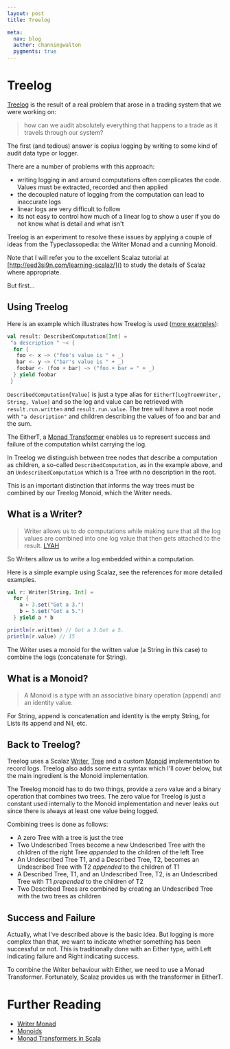 ```yaml
---
layout: post
title: Treelog

meta:
  nav: blog
  author: channingwalton
  pygments: true
---
```


Treelog
=======

[Treelog](https://github.com/lancewalton/treelog) is the result of a real problem that arose in a trading system that we were working on: 
> how can we audit absolutely everything that happens to a trade as it travels through our system?

The first (and tedious) answer is copius logging by writing to some kind of audit data type or logger.

There are a number of problems with this approach:

- writing logging in and around computations often complicates the code. Values must be extracted, recorded and then applied
- the decoupled nature of logging from the computation can lead to inaccurate logs
- linear logs are very difficult to follow
- its not easy to control how much of a linear log to show a user if you do not know what is detail and what isn't

Treelog is an experiment to resolve these issues by applying a couple of ideas from the Typeclassopedia: the Writer Monad and a cunning Monoid.

Note that I will refer you to the excellent Scalaz tutorial at [http://eed3si9n.com/learning-scalaz/]() to study the details of Scalaz where appropriate.

But first…

Using Treelog
-------------
Here is an example which illustrates how Treelog is used ([more examples](https://github.com/lancewalton/treelog#treelog-examples)):

```scala
val result: DescribedComputation[Int] = 
 "a description " ~< { 
  for {
   foo <- x ~> ("foo's value is " + _)
   bar <- y ~> ("bar's value is " + _)
   foobar <- (foo + bar) ~> ("foo + bar = " + _)
  } yield foobar 
 }
```

`DescribedComputation[Value]` is just a type alias for `EitherT[LogTreeWriter, String, Value]` and so the log and value can be retrieved with `result.run.written` and `result.run.value`. The tree will have a root node with `"a description"` and children describing the values of foo and bar and the sum.

The EitherT, a [Monad Transformer](http://eed3si9n.com/learning-scalaz/Monad+transformers.html) enables us to represent success and failure of the computation whilst carrying the log.

In Treelog we distinguish between tree nodes that describe a computation as children, a so-called `DescribedComputation`, as in the example above, and an `UndescribedComputation` which is a Tree with no description in the root.

This is an important distinction that informs the way trees must be combined by our Treelog Monoid, which the Writer needs.

What is a Writer?
----------------

> Writer allows us to do computations while making sure that all the log values are combined into one log value that then gets attached to the result. [LYAH](http://learnyouahaskell.com/for-a-few-monads-more)

So Writers allow us to write a log embedded within a computation.

Here is a simple example using Scalaz, see the references for more detailed examples.

```scala
val r: Writer[String, Int] = 
  for {
    a ← 3.set("Got a 3.")
    b ← 5.set("Got a 5.")
  } yield a * b

println(r.written) // Got a 3.Got a 5.
println(r.value) // 15
```
The Writer uses a monoid for the written value (a String in this case) to combine the logs (concatenate for String).

What is a Monoid?
----------------

> A Monoid is a type with an associative binary operation (append) and an identity value. 

For String, append is concatenation and identity is the empty String, for Lists its append and Nil, etc.

Back to Treelog?
---------------

Treelog uses a Scalaz [Writer](http://eed3si9n.com/learning-scalaz/Writer.html), [Tree](http://eed3si9n.com/learning-scalaz/Tree.html) and a custom [Monoid](http://eed3si9n.com/learning-scalaz/Monoid.html) implementation to record logs. Treelog also adds some extra syntax which I'll cover below, but the main ingredient is the Monoid implementation.

The Treelog monoid has to do two things, provide a `zero` value and a binary operation that combines two trees. The zero value for Treelog is just a constant used internally to the Monoid implementation and never leaks out since there is always at least one value being logged.

Combining trees is done as follows:

- A zero Tree with a tree is just the tree
- Two Undescribed Trees become a new Undescribed Tree with the children of the right Tree *appended* to the children of the left Tree
- An Undescribed Tree T1, and a Described Tree, T2, becomes an Undescribed Tree with T2 *appended* to the children of T1
- A Described Tree, T1, and an Undescribed Tree, T2, is an Undescribed Tree with T1 *prepended* to the children of T2
- Two Described Trees are combined by creating an Undescribed Tree with the two trees as children

Success and Failure
---------

Actually, what I've described above is the basic idea. But logging is more complex than that, we want to indicate whether something has been successful or not. This is traditionally done with an Either type, with Left indicating failure and Right indicating success.

To combine the Writer behaviour with Either, we need to use a Monad Transformer. Fortunately, Scalaz provides us with the transformer in EitherT.

Further Reading
===============

- [Writer Monad](http://eed3si9n.com/learning-scalaz/Writer.html)
- [Monoids](http://eed3si9n.com/learning-scalaz/Monoid.html)
- [Monad Transformers in Scala](http://debasishg.blogspot.co.uk/2011/07/monad-transformers-in-scala.html)